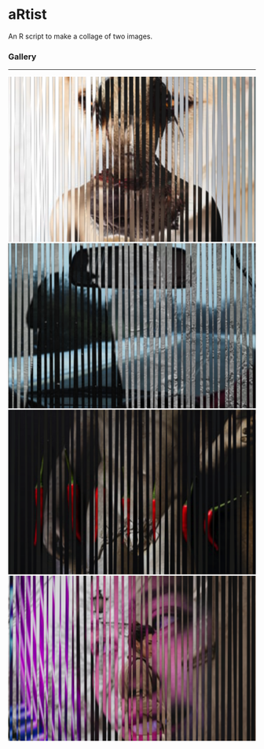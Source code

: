 # aRtist
An R script to make a collage of two images.


### Gallery
---
<div class="row"> 
  <div class="column">
  	<img src="gallery/collage-bars-1496.png">
  	<img src="gallery/collage-bars-172.png">
  	<img src="gallery/collage-bars-2826.png">
  	<img src="gallery/collage-bars-7787.png">
  </div>
</div>
